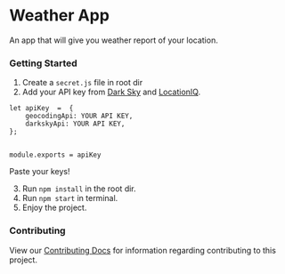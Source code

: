 # Weather App 
An app that will give you weather report of your location.

### Getting Started
1. Create a ```secret.js``` file in root dir
2. Add your API key from [Dark Sky](https://darksky.net/dev) and [LocationIQ](https://locationiq.com).
```
let apiKey  =  {
    geocodingApi: YOUR API KEY,
    darkskyApi: YOUR API KEY,
};


module.exports = apiKey
```
Paste your keys!

3. Run ```npm install``` in the root dir.
4. Run ```npm start``` in terminal.
5. Enjoy the project.

### Contributing

View our [Contributing Docs](https://github.com/sudipt1999/Weather-report-app/blob/master/CONTRIBUTORS.md) for information regarding contributing to this project.